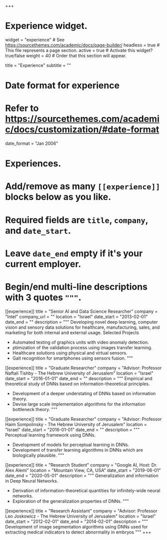 +++
# Experience widget.
widget = "experience"  # See https://sourcethemes.com/academic/docs/page-builder/
headless = true  # This file represents a page section.
active = true  # Activate this widget? true/false
weight = 40  # Order that this section will appear.

title = "Experience"
subtitle = ""

# Date format for experience
#   Refer to https://sourcethemes.com/academic/docs/customization/#date-format
date_format = "Jan 2006"

# Experiences.
#   Add/remove as many `[[experience]]` blocks below as you like.
#   Required fields are `title`, `company`, and `date_start`.
#   Leave `date_end` empty if it's your current employer.
#   Begin/end multi-line descriptions with 3 quotes `"""`.
[[experience]]
  title = "Senior AI and Data Science Researcher"
  company = "Intel"
  company_url = ""
  location = "Israel"
  date_start = "2013-02-01"
  date_end = ""
  description = """
  Developing novel deep learning, computer vision and sensory data solutions for healthcare, manufacturing, sales, and marketing for both internal and external usage.
  Selected Projects
  * Automated testing of graphics units with video anomaly detection.
  * ptimization of the validation process using images transfer learning.
  * Healthcare solutions using physical and virtual sensors.
  * Gait recognition for smartphones using sensors fusion. 
  """

[[experience]]
  title = "Graduate Researcher"
  company = "Advisor: Professor Naftali Tishby - The Hebrew University of Jerusalem"
  location = "Israel"
  date_start = "2016-01-01"
  date_end = ""
  description = """
  Empirical and theoretical study of DNNs based on information-theoretical principles.
  * Development of a deeper understating of DNNs based on information theory. 
  * Devise large scale implementation algorithms for the information bottleneck theory.
  """

[[experience]]
  title = "Graduate Researcher"
  company = "Advisor: Professor Haim Sompolinsky - The Hebrew University of Jerusalem"
  location = "Israel"
  date_start = "2016-01-01"
  date_end = ""
  description = """
  Perceptual learning framework using DNNs.
  * Development of models for perceptual learning in DNNs. 
  * Development of transfer learning algorithms in DNNs which are biologically plausible. 
  """
  
  
[[experience]]
  title = "Research Student"
  company = "Google AI, Host: Dr. Alex Alemi"
  location = "Mountain View, CA, USA"
  date_start = "2019-06-01"
  date_end =  "2020-05-01"
  description = """
  Generalization and information in Deep Neural Networks.
  * Derivation of information-theoretical quantities for infinitely-wide neural networks.
  * Exploration of the generalization properties of DNNs.
  """
  
  [[experience]]
  title = "Research Assistant"
  company = "Advisor: Professor Leo Joskowicz - The Hebrew University of Jerusalem"
  location = "Israel"
  date_start = "2012-02-01"
  date_end =  "2014-02-01"
  description = """
  Development of image segmentation algorithms using DNNs used for  extracting medical indicators to detect abnormality in embryos
  """
  +++

